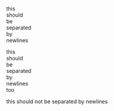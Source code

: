 
this\
should\
be\
separated\
by\
newlines

this  
should  
be  
separated  
by  
newlines  
too

this
should
not
be
separated
by
newlines

